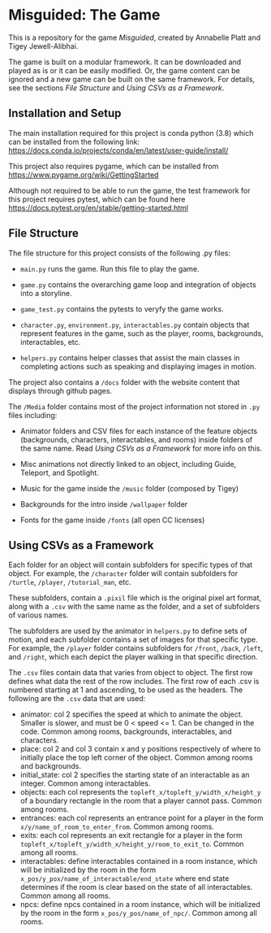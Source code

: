 # Misguided: The Game

This is a repository for the game *Misguided*, created by Annabelle Platt and Tigey Jewell-Alibhai.

The game is built on a modular framework. It can be downloaded and played as is or it can be easily modified. Or, the game content can be ignored and a new game can be built on the same framework. For details, see the sections *File Structure* and *Using CSVs as a Framework*. 

## Installation and Setup

The main installation required for this project is conda python (3.8) which can be installed from the following link: https://docs.conda.io/projects/conda/en/latest/user-guide/install/

This project also requires pygame, which can be installed from https://www.pygame.org/wiki/GettingStarted

Although not required to be able to run the game, the test framework for this project requires pytest, which can be found here https://docs.pytest.org/en/stable/getting-started.html

## File Structure

The file structure for this project consists of the following .py files:

* `main.py` runs the game. Run this file to play the game.

* `game.py` contains the overarching game loop and integration of objects into a storyline.

* `game_test.py` contains the pytests to veryfy the game works.

* `character.py`, `environment.py`, `interactables.py` contain objects that represent features in the game, such as the player, rooms, backgrounds, interactables, etc.

* `helpers.py` contains helper classes that assist the main classes in completing actions such as speaking and displaying images in motion.

The project also contains a `/docs` folder with the website content that displays through github pages.

The `/Media` folder contains most of the project information not stored in `.py` files including:

* Animator folders and CSV files for each instance of the feature objects (backgrounds, characters, interactables, and rooms) inside folders of the same name. Read *Using CSVs as a Framework* for more info on this.

* Misc animations not directly linked to an object, including Guide, Teleport, and Spotlight.

* Music for the game inside the `/music` folder (composed by Tigey)

* Backgrounds for the intro inside `/wallpaper` folder

* Fonts for the game inside `/fonts` (all open CC licenses)

## Using CSVs as a Framework 

Each folder for an object will contain subfolders for specific types of that object. For example, the `/character` folder will contain subfolders for `/turtle`, `/player`, `/tutorial_man`, etc.

These subfolders, contain a `.pixil` file which is the original pixel art format, along with a `.csv` with the same name as the folder, and a set of subfolders of various names.

The subfolders are used by the animator in `helpers.py` to define sets of motion, and each subfolder contains a set of images for that specific type. For example, the `/player` folder contains subfolders for `/front`, `/back`, `/left`, and `/right`, which each depict the player walking in that specific direction.

The `.csv` files contain data that varies from object to object. The first row defines what data the rest of the row includes. The first row of each .csv is numbered starting at 1 and ascending, to be used as the headers. The following are the `.csv` data that are used:

* animator: col 2 specifies the speed at which to animate the object. Smaller is slower, and must be 0 < speed <= 1. Can be changed in the code. Common among rooms, backgrounds, interactables, and characters.
* place: col 2 and col 3 contain x and y positions respectively of where to initially place the top left corner of the object. Common among rooms and backgrounds.
* initial_state: col 2 specifies the starting state of an interactable as an integer. Common among interactables.
* objects: each col represents the `topleft_x/topleft_y/width_x/height_y` of a boundary rectangle in the room that a player cannot pass. Common among rooms.
* entrances: each col represents an entrance point for a player in the form `x/y/name_of_room_to_enter_from`. Common among rooms.
* exits: each col represents an exit rectangle for a player in the form `topleft_x/topleft_y/width_x/height_y/room_to_exit_to`. Common among all rooms.
* interactables: define interactables contained in a room instance, which will be initialized by the room in the form `x_pos/y_pox/name_of_interactable/end_state` where end state determines if the room is clear based on the state of all interactables. Common among all rooms.
* npcs: define npcs contained in a room instance, which will be initialized by the room in the form `x_pos/y_pos/name_of_npc/`. Common among all rooms.